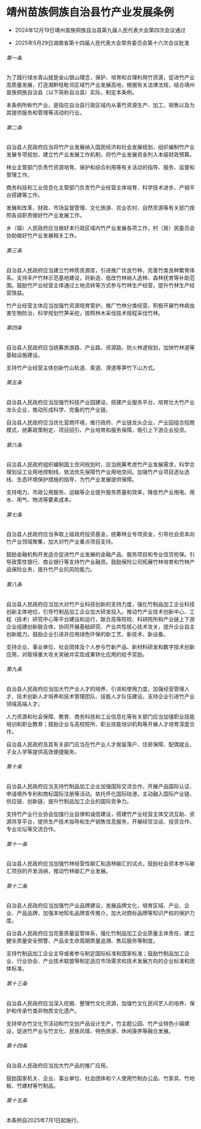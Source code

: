 # 靖州苗族侗族自治县竹产业发展条例

- 2024年12月19日靖州苗族侗族自治县第九届人民代表大会第四次会议通过

- 2025年5月29日湖南省第十四届人民代表大会常务委员会第十六次会议批准

<!-- INFO END -->

###### 第一条

为了践行绿水青山就是金山银山理念，保护、培育和合理利用竹资源，促进竹产业高质量发展，打造湘黔桂毗邻区域竹产业发展高地，根据有关法律法规，结合靖州苗族侗族自治县（以下简称自治县）实际，制定本条例。

本条例所称竹产业，是指在自治县行政区域内从事竹资源生产、加工、销售以及为其提供服务和管理等活动的行业。

###### 第二条

自治县人民政府应当将竹产业发展纳入国民经济和社会发展规划，组织编制竹产业发展专项规划，建立竹产业发展工作机制，将竹产业发展资金列入本级财政预算。

林业主管部门负责竹资源培育、保护和综合利用等有关活动的指导、服务、监督和管理工作。

商务科技和工业信息化主管部门负责竹产业经营主体培育、科学技术进步、产销平台搭建等工作。

发展和改革、财政、市场监督管理、文化旅游、农业农村、自然资源等有关部门按照各自职责做好竹产业发展工作。

乡（镇）人民政府应当做好本行政区域内竹产业发展各项工作，村（居）民委员会协助做好竹产业发展相关工作。

###### 第三条

自治县人民政府应当建立竹种质资源库，引进推广优良竹种，完善竹类良种繁育体系。支持丰产竹林示范基地建设，将新造、低改竹林纳入造林、森林抚育等补助范围。鼓励竹产业经营主体通过土地流转等方式参与竹林生产经营，提升竹林生产经营效益。

竹产业经营主体应当加强竹资源培育管护，推广竹林分类经营，积极开展竹林病虫害生物防治，科学规划竹笋采挖，按照林木采伐技术规程采伐竹林。

###### 第四条

自治县人民政府应当统筹旅游路、产业路、资源路、防火林道规划，加快竹林道等基础设施建设。

支持竹产业经营主体创新竹山轨道、索道、滑道等笋竹下山方式。

###### 第五条

自治县人民政府应当加强竹科技产业园建设，搭建产业服务平台，培育壮大竹产业龙头企业，推动形成科学、完备的竹产业链。

自治县人民政府应当优化营商环境，推行政府、产业链龙头企业、产业园组合招商模式，统筹政策制定、项目招引、产业培育和服务保障，吸引上下游企业投资。

###### 第六条

自治县人民政府组织编制国土空间规划时，应当统筹考虑竹产业发展需求，科学合理划设工业用地控制线，依法优先保障竹产业用地空间。加强竹产业项目选址选线、生态环境保护措施的指导，为竹产业发展提供保障。

支持电力、市政公用服务、运输等企业提升服务质量和效率，降低竹产业用电、用水、用气、物流等要素成本。

###### 第七条

自治县人民政府应当争取上级政府投资基金，统筹林业专项资金，引导社会资本向竹产业领域聚集，加大对竹产业重点项目支持。

鼓励金融机构开发适合促进竹产业发展的金融产品、服务项目和专业信贷担保。引导政策性银行、商业银行等支持竹产业融资。鼓励保险公司拓展竹林培育和竹林产品保险业务，提升竹产业抗风险能力。

###### 第八条

自治县人民政府应当加大对竹产业科技创新的支持力度，强化竹制品加工企业科技创新主体地位，引导竹制品加工企业加大研发投入。推动竹产业技术创新中心、工程（技术）研究中心等平台建设和运行，联合高等院校、科研院所和产业链上下游企业组建创新联合体，协同开展基础研究、产业共性核心技术攻关，提升企业自主创新能力。鼓励企业引进并应用绿色环保的新工艺、新技术、新设备。

支持企业、事业单位、社会团体及个人参与竹新产品、新材料研发和数字技术创新应用，对取得重大攻关突破并实现成果转化应用的给予奖励。

###### 第九条

自治县人民政府应当加大竹产业人才的培养、引进和使用力度，加强经营管理人才、技术创新人才培养和技术管理团队、技能人才队伍建设。支持企业引进竹产业领域高端人才。

人力资源和社会保障、教育、商务科技和工业信息化等有关部门应当加强职业技能培训和职业教育；鼓励企业与高校院所、职业技能培训机构等开展人才培育深度合作。

自治县人民政府及其有关部门应当在竹产业人才居留落户、住房保障、配偶就业、子女入学等提供高效便捷服务。

###### 第十条

自治县人民政府应当支持竹制品加工企业加强国际交流合作，开展产品国际认证、申请境外专利和商标国际注册等活动。依托怀化国际陆港，主动融入国际产业链、供应链、创新链，提升竹制品加工企业的国际竞争力。

支持竹产业行业协会加强行业自律和诚信建设，搭建竹产业经营主体交流互助、资源共享平台，提供生产技术指导和生产销售信息服务，开展经贸洽谈、投资合作、专业论坛等交流合作。

###### 第十一条

自治县人民政府应当加强竹林经营性碳汇和造林碳汇的试点，鼓励社会资本参与碳汇项目的开发消纳，推动竹林碳汇产业发展。

###### 第十二条

自治县人民政府应当加强竹产业品牌建设，发展品牌文化，培育区域、产业、企业、产品品牌，加强本地知名品牌宣传推介，加大对商标品牌等知识产权的保护力度。

自治县人民政府应当完善质量监管体系，强化竹制品加工企业质量主体责任，建立健全质量安全预警、产品全生命周期质量追溯、售后服务等制度。

支持竹制品加工企业主导或者参与制定国际标准和国家标准；鼓励竹制品加工企业、行业协会、产业技术联盟等制定适应市场需求和技术发展方向的企业标准和团体标准。

###### 第十三条

自治县人民政府应当深入挖掘、整理竹文化资源，加强竹文化民间艺人的培养，保护和传承竹类非物质文化遗产。

支持举办竹文化节活动和竹文创产品设计生产，竹主题公园、竹产业特色小镇建设，促进竹产业与竹文化、民族风情、特色旅游、休闲康养等融合发展。

###### 第十四条

自治县人民政府应当加大竹产品的推广应用。

鼓励国家机关、企业、事业单位、社会团体和个人使用竹制办公品、竹家具、竹地板、竹建材等竹制品。

###### 第十五条

本条例自2025年7月1日起施行。
